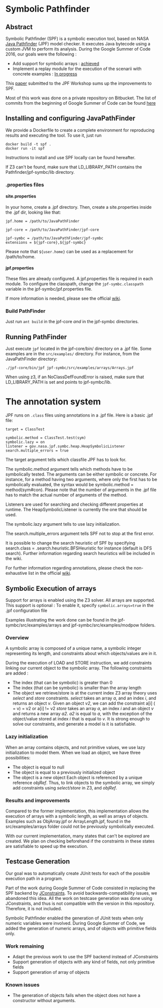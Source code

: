 # Symbolic Pathfinder

## Abstract

Symbolic Pathfinder (SPF) is a symbolic execution tool, based on NASA [Java Pathfinder](babelfish.arc.nasa.gov/trac/jpf) (JPF) model checker. It executes Java bytecode using a custom JVM to perform its analysis.
During the Google Summer of Code 2016, our goals were the following :
*   Add support for symbolic arrays : [achieved](https://github.com/R1kM/Pathfinder#symbolic-execution-of-arrays)
*   Implement a replay module for the execution of the scenarii with concrete examples : [In progress](https://github.com/R1kM/Pathfinder#testcase-generation)

This [paper](https://github.com/R1kM/Pathfinder/blob/master/SymbolicArrays.pdf) submitted to the JPF Workshop sums up the improvements to SPF.

Most of this work was done on a private repository on Bitbucket. The list of commits from the beginning of Google Summer of Code can be found [here](https://github.com/R1kM/Pathfinder/blob/master/hgcommits)

## Installing and configuring JavaPathFinder
We provide a Dockerfile to create a complete environment for reproducing results and executing the tool. To use it, just run
 ```
docker build -t spf .
docker run -it spf
```

Instructions to install and use SPF locally can be found hereafter.

If Z3 can't be found, make sure that LD_LIBRARY_PATH contains the Pathfinder/jpf-symbc/lib directory.

### .properties files

#### site.properties

In your home, create a .jpf directory. Then, create a site.properties inside the .jpf dir, looking like that:
```
jpf.home = /path/to/JavaPathFinder

jpf-core = /path/to/JavaPathFinder/jpf-core

jpf-symbc = /path/to/JavaPathFinder/jpf-symbc
extensions = ${jpf-core},${jpf-symbc}
```
Please note that `${user.home}` can be used as a replacement for /path/to/home.

#### jpf.properties

These files are already configured. A jpf.properties file is required in each module.
To configure the classpath, change the `jpf-symbc.classpath` variable in the jpf-symbc/jpf.properties file.

If more information is needed, please see the official [wiki](babelfish.arc.nasa.gov/trac/jpf/wiki/user/run).

### Build PathFinder

Just run `ant build` in the jpf-core *and* in the jpf-symbc directories.

## Running PathFinder

Just execute `jpf` located in the jpf-core/bin/ directory on a .jpf file.
Some examples are in the `src/examples/` directory. For instance, from the JavaPathFinder directory:
```
./jpf-core/bin/jpf jpf-symbc/src/examples/arrays/Arrays.jpf
```
When using z3, if an NoClassDefFoundError is raised, make sure that LD_LIBRARY_PATH is set and points to jpf-symbc/lib. 

# The annotation system

JPF runs on `.class` files using annotations in a .jpf file.
Here is a basic .jpf file:
```
target = ClassTest

symbolic.method = ClassTest.test(sym)
symbolic.lazy = on
listener = gov.nasa.jpf.symbc.heap.HeapSymbolicListener
search.multiple_errors = true
```

The target argument tells which classfile JPF has to look for.

The symbolic.method argument tells which methods have to be symbolically tested. The arguments can be either symbolic or concrete.
For instance, for a method having two arguments, where only the first has to be symbolically evaluated, the syntax would be
symbolic.method = method(sym#con).
Please note that the number of arguments in the .jpf file has to match the actual number of arguments of the method.

Listeners are used for searching and checking different properties at runtime. The HeapSymbolicListener is currently the one that should be used.

The symbolic.lazy argument tells to use lazy initialization.

The search.multiple_errors argument tells SPF not to stop at the first error.

It is possible to change the search heuristic of SPF by specifying search.class = .search.heuristic.BFSHeuristic for instance (default is DFS search).
Further information regarding search heuristics will be included in the wiki.

For further information regarding annotations, please check the non-exhaustive list in the official [wiki](babelfish.arc.nasa.gov/trac/jpf/wiki/projects/jpf-symbc/doc).

## Symbolic Execution of arrays

Support for arrays is enabled using the Z3 solver.
All arrays are supported.
This support is optional : To enable it, specify `symbolic.arrays=true` in the .jpf configuration file

Examples illustrating the work done can be found in the jpf-symbc/src/examples/arrays and jpf-symbc/src/examples/modpow folders.


### Overview

A symbolic array is composed of a unique name, a symbolic integer representing its length, 
and constraints about which objects/values are in it.

During the execution of LOAD and STORE instruction, we add constraints linking our current object to
the symbolic array. 
The following constraints are added :
* The index (that can be symbolic) is greater than 0
* The index (that can be symbolic) is smaller than the array length
* The object we retrieve/store is at the current index
Z3 array theory uses *select* and *store* constraints.
*select* takes an array *a*, and an index *i*, and returns an object *v*. 
Given an object *v2*, we can add the constraint a[i] ( = v) = v2 or a[i] != v2
*store* takes an array *a*, an index *i* and an object *v* and returns a new array *a2*.
*a2* is equal to *a*, with the exception of the object/value stored at index *i* that is equal to *v*.
It is strong enough to solve our constraints, and generate a model is it is satisfiable.

### Lazy initialization

When an array contains objects, and not primitive values, we use lazy initialization to model them.
When we load an object, we have three possibilities:
* The object is equal to null
* The object is equal to a previously initialized object
* The object is a new object
Each object is referenced by a unique reference *objRef*. Thus, to link objects to the symbolic array, 
we simply add constraints using *select/store* in Z3, and *objRef*.

### Results and improvements
Compared to the former implementation, this implementation allows the execution of arrays with a symbolic length, as well as arrays of objects. Examples such as ObjArray.jpf or ArrayLength.jpf, found in the src/examples/arrays folder could not be previously symbolically executed.

With our current implementation, many states that can't be explored are created. We plan on checking beforehand if the constraints in these states are satisfiable to speed up the execution.

## Testcase Generation

Our goal was to automatically create JUnit tests for each of the possible execution path in a program.

Part of the work during Google Summer of Code consisted in replacing the SPF backend by [JConstraints](https://github.com/psycopaths/jconstraints). To avoid backwards-compatibility issues, we abandoned this idea. All the work on testcase generation was done using JConstraints, and thus is not compatible with the version in this repository. Therefore, it is not included.

Symbolic Pathfinder enabled the generation of JUnit tests when only numeric variables were involved. During Google Summer of Code, we added the generation of numeric arrays, and of objects with primitive fields only.

### Work remaining
* Adapt the previous work to use the SPF backend instead of JConstraints
* Support generation of objects with any kind of fields, not only primitive fields
* Support generation of array of objects

### Known issues
* The generation of objects fails when the object does not have a constructor without arguments.
